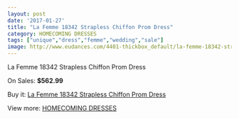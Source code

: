 ```yaml
---
layout: post
date: '2017-01-27'
title: "La Femme 18342 Strapless Chiffon Prom Dress"
category: HOMECOMING DRESSES
tags: ["unique","dress","femme","wedding","sale"]
image: http://www.eudances.com/4401-thickbox_default/la-femme-18342-strapless-chiffon-prom-dress.jpg
---
```

La Femme 18342 Strapless Chiffon Prom Dress

On Sales: **$562.99**
<a href="https://www.eudances.com/en/homecoming-dresses/1475-la-femme-18342-strapless-chiffon-prom-dress.html"><amp-img layout="responsive" width="600" height="600" src="//www.eudances.com/4401-thickbox_default/la-femme-18342-strapless-chiffon-prom-dress.jpg" alt="La Femme 18342 Strapless Chiffon Prom Dress 0" /></a>
<a href="https://www.eudances.com/en/homecoming-dresses/1475-la-femme-18342-strapless-chiffon-prom-dress.html"><amp-img layout="responsive" width="600" height="600" src="//www.eudances.com/4406-thickbox_default/la-femme-18342-strapless-chiffon-prom-dress.jpg" alt="La Femme 18342 Strapless Chiffon Prom Dress 1" /></a>
<a href="https://www.eudances.com/en/homecoming-dresses/1475-la-femme-18342-strapless-chiffon-prom-dress.html"><amp-img layout="responsive" width="600" height="600" src="//www.eudances.com/4405-thickbox_default/la-femme-18342-strapless-chiffon-prom-dress.jpg" alt="La Femme 18342 Strapless Chiffon Prom Dress 2" /></a>
<a href="https://www.eudances.com/en/homecoming-dresses/1475-la-femme-18342-strapless-chiffon-prom-dress.html"><amp-img layout="responsive" width="600" height="600" src="//www.eudances.com/4404-thickbox_default/la-femme-18342-strapless-chiffon-prom-dress.jpg" alt="La Femme 18342 Strapless Chiffon Prom Dress 3" /></a>
<a href="https://www.eudances.com/en/homecoming-dresses/1475-la-femme-18342-strapless-chiffon-prom-dress.html"><amp-img layout="responsive" width="600" height="600" src="//www.eudances.com/4403-thickbox_default/la-femme-18342-strapless-chiffon-prom-dress.jpg" alt="La Femme 18342 Strapless Chiffon Prom Dress 4" /></a>
<a href="https://www.eudances.com/en/homecoming-dresses/1475-la-femme-18342-strapless-chiffon-prom-dress.html"><amp-img layout="responsive" width="600" height="600" src="//www.eudances.com/4402-thickbox_default/la-femme-18342-strapless-chiffon-prom-dress.jpg" alt="La Femme 18342 Strapless Chiffon Prom Dress 5" /></a>

Buy it: [La Femme 18342 Strapless Chiffon Prom Dress](https://www.eudances.com/en/homecoming-dresses/1475-la-femme-18342-strapless-chiffon-prom-dress.html "La Femme 18342 Strapless Chiffon Prom Dress")

View more: [HOMECOMING DRESSES](https://www.eudances.com/en/15-homecoming-dresses "HOMECOMING DRESSES")